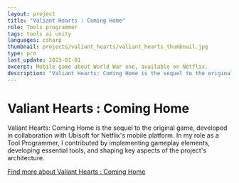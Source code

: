 ```yaml
---
layout: project
title: "Valiant Hearts : Coming Home"
role: Tools programmer
tags: tools ai unity 
languages: csharp
thumbnail: projects/valiant_hearts/valiant_hearts_thumbnail.jpg
type: pro
last_update: 2023-01-01
excerpt: Mobile game about World War one, available on Netflix.
description: "Valiant Hearts: Coming Home is the sequel to the original game, developed in collaboration with Ubisoft for Netflix's mobile platform. In my role as a Tool Programmer, I contributed by implementing gameplay elements, developing essential tools, and shaping key aspects of the project's architecture"
---
```

<h1>Valiant Hearts : Coming Home</h1>
<p>Valiant Hearts: Coming Home is the sequel to the original game, developed in collaboration with Ubisoft for Netflix's mobile platform. In my role as a Tool Programmer, I contributed by implementing gameplay elements, developing essential tools, and shaping key aspects of the project's architecture.</p>
<a href="https://oldskullgames.com/our-games/valiant-hearts-osg/" class="arrow-link" target="_blank">Find more about Valiant Hearts : Coming Home</a>